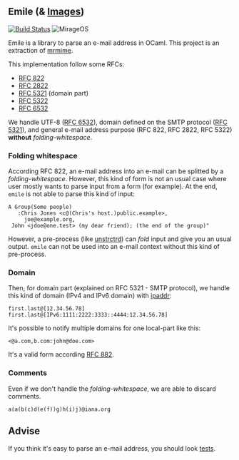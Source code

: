 ## Emile (& [Images](https://youtube.com/watch?v=S70NaQqAfaw))

[![Build Status](https://travis-ci.org/dinosaure/emile.svg?branch=master)](https://travis-ci.org/dinosure/emile)
![MirageOS](https://img.shields.io/badge/MirageOS-%F0%9F%90%AB-red.svg)

Emile is a library to parse an e-mail address in OCaml. This project is an
extraction of [mrmime](https://github.com/mirage/mrmime.git).

This implementation follow some RFCs:
- [RFC 822](https://www.ietf.org/rfc/rfc822.txt)
- [RFC 2822](https://www.ietf.org/rfc/rfc2822.txt)
- [RFC 5321](https://www.ietf.org/rfc/rfc5321.txt) (domain part)
- [RFC 5322](https://www.ietf.org/rfc/rfc5322.txt)
- [RFC 6532](https://www.ietf.org/rfc/rfc6532.txt)

We handle UTF-8 ([RFC 6532](https://www.ietf.org/rfc/rfc6532.txt)), domain
defined on the SMTP protocol ([RFC 5321](https://www.ietf.org/rfc/rfc5321.txt)),
and general e-mail address purpose (RFC 822, RFC 2822, RFC 5322) __without__
_folding-whitespace_.

### Folding whitespace

According RFC 822, an e-mail address into an e-mail can be splitted by a
_folding-whitespace_. However, this kind of form is not an usual case where user
mostly wants to parse input from a form (for example). At the end, `emile` is
not able to parse this kind of input:

```
A Group(Some people)
   :Chris Jones <c@(Chris's host.)public.example>,
     joe@example.org,
 John <jdoe@one.test> (my dear friend); (the end of the group)"
```

However, a pre-process (like
[unstrctrd](https://github.com/dinosaure/unstrctrd)) can _fold_ input and give
you an usual output. `emile` can not be used into an e-mail context without this
kind of pre-process.

### Domain

Then, for domain part (explained on RFC 5321 - SMTP protocol), we handle this
kind of domain (IPv4 and IPv6 domain) with
[ipaddr](https://github.com/mirage/ipaddr.git):

```
first.last@[12.34.56.78]
first.last@[IPv6:1111:2222:3333::4444:12.34.56.78]
```

It's possible to notify multiple domains for one local-part like this:
 
```
<@a.com,b.com:john@doe.com>
```

It's a valid form according [RFC 882](https://www.ietf.org/rfc/rfc822.txt).

### Comments

Even if we don't handle the _folding-whitespace_, we are able to discard
comments.

```
a(a(b(c)d(e(f))g)h(i)j)@iana.org
```

## Advise

If you think it's easy to parse an e-mail address, you should look
[tests](https://github.com/mirage/emile/blob/master/test/test.ml).
